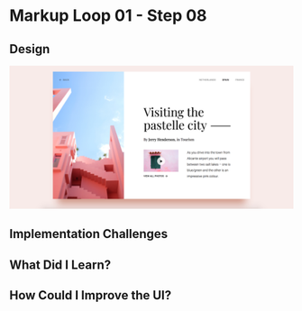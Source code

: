 # Markup Loop 01 - Step 08

## Design
![](./design-mockup.png)

## Implementation Challenges


## What Did I Learn?

## How Could I Improve the UI?
